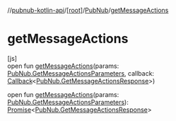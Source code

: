 //[pubnub-kotlin-api](../../../index.md)/[[root]](../index.md)/[PubNub](index.md)/[getMessageActions](get-message-actions.md)

# getMessageActions

[js]\
open fun [getMessageActions](get-message-actions.md)(params: [PubNub.GetMessageActionsParameters](-get-message-actions-parameters/index.md), callback: [Callback](../-callback/index.md)&lt;[PubNub.GetMessageActionsResponse](-get-message-actions-response/index.md)&gt;)

open fun [getMessageActions](get-message-actions.md)(params: [PubNub.GetMessageActionsParameters](-get-message-actions-parameters/index.md)): [Promise](https://kotlinlang.org/api/core/kotlin-stdlib/kotlin.js/-promise/index.html)&lt;[PubNub.GetMessageActionsResponse](-get-message-actions-response/index.md)&gt;
